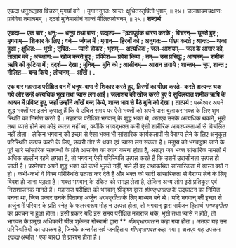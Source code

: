  

एकदा धनुरुद्यश्य विचरन् मृगयां वने । मृगाननुगत: श्रान्त: क्षुधितस्तृषितो भृशम् ॥ २४॥ जलाशयमचक्षाण: प्रविवेश तमाश्रमम् । ददर्श मुनिमासीनं शान्तं मीलितलोचनम् ॥ २५॥ **शब्दार्थ** 

**एकदा—** **एक बार** **; धनु:—** **धनुष तथा बाण** **; उद्यश्य—** **²ढ़तापूर्वक धारण करके** **; विचरन्—** **घूमते हुए** **; मृगयाम्—** **शिकार के** **लिए** **; वने—** **जंगल में** **; मृगान्—** **हिरनों को** **; अनुगत:—** **पीछा करते** **; श्रान्त:—** **थका हुआ** **; क्षुधित:—** **भूखे** **; तृषित:—** **प्यासे** **होकर** **; भृशम्—** **अत्यधिक** **; जल-आशयम्—** **जल के आगार को, तालाब को** **; अचक्षाण:—** **खोज करते हुए** **; प्रविवेश—** **प्रवेश** **किया** **; तम्—** **उस प्रसिद्ध** **; आश्रमम्—** **शमीक ऋषि की कुटिया में** **; ददर्श—** **देखा** **; मुनिम्—** **मुनि को** **; आसीनम्—** **आसन** **लगाये** **; शान्तम्—** **चुप, शान्त** **; मीलित—** **बन्द किये** **; लोचनम्—** **आँखें।** **.** 

**एक बार महाराज परीक्षित वन में धनुष-बाण से शिकार करते हुए, हिरणों का पीछा करते-** **करते अत्यन्त थक गये और उन्हें अत्यधिक भूख तथा प्यास लग आई। जलाशय की खोज करते** **हुए वे सुविलयात शमीक ऋषि के आश्रम में प्रविष्ट हुए, जहाँ उन्होंने आँखें बन्द किये, शान्त** **भाव से बैठे मुनि को देखा।** **तात्पर्य** : परमेश्वर अपने शुद्ध भक्तों पर इतने कृपालु हैं कि वे उचित समय पर ऐसे भक्तों को अपने पास बुलाकर भक्त के लिए शुभ स्थिति का निर्माण करते हैं। महाराज परीक्षित भगवान् के शुद्ध भक्त थे, अतएव उनके अत्यधिक थकने, भूखे तथा प्यासे होने का कोई कारण नहीं था, क्योंकि भगवद्भक्त कभी ऐसी शारीरिक आवश्यकताओं से विचलित नहीं होता। लेकिन भगवान् की इच्छा से ऐसा भक्त भी सांसारिक कार्यकलापों से वैराग्य लेने के लिए अनुकूल परिस्थिति उत्पन्न करने के लिए, ऊपरी तौर से थका एवं प्यासा लग सकता है। मनुष्य को भगवद्धाम जाने के पूर्व सारे सांसारिक सश्बन्धों के प्रति आसक्ति का त्याग करना होता है, अतएव जब भक्त सांसारिक मामलों में अधिक तल्लीन रहने लगता है, तो भगवान् ऐसी परिस्थिति उत्पन्न करते हैं कि उसमें उदासीनता उत्पन्न हो जाती है। परमेश्वर अपने शुद्ध भक्त को कभी भूलते नहीं, भले ही वह तथाकथित सांसारिकता में व्यस्त क्यों न हो। कभी-कभी वे विषम परिस्थिति उत्पन्न कर देते हैं और भक्त को सारी सांसारिकता से वैराग्य लेने के लिए विवश हो जाना पड़ता है। भक्त भगवान् के संकेत को समझ लेता है, लेकिन अन्य लोग इसे प्रतिकूल एवं निराशाजनक मानते हैं। महाराज परीक्षित को भगवान् श्रीकृष्ण द्वारा *श्रीमद्भागवत* के उद्घाटन का निमित्त बनना था, जिस प्रकार उनके पितामह अर्जुन *भगवद्गीता* के लिए माध्यम बने थे। यदि भगवान् की इच्छा से अर्जुन में परिवार के प्रति स्नेह के फलस्वरूप मोह न उत्पन्न होता, तो भगवान् द्वारा सर्वजन हितार्थ *भगवद्गीता* का प्रवचन न हुआ होता। इसी प्रकार यदि इस समय परीक्षित महाराज थके, भूखे तथा प्यासे न होते, तो भागवत के प्रमुख अधिकारी श्रील शुकेदव गोस्वामी द्वारा ** *श्रीमद्भागवत* न कहा गया होता। अतएव यह उन परिस्थितियों का उपक्रम है, जिनके अन्तर्गत सर्व जनहिताय *श्रीमद्भागवत* कहा गया। अतएव यह उपक्रम *एकदा* अर्थात् **'** एक बारÓ से प्रारश्भ होता है। 